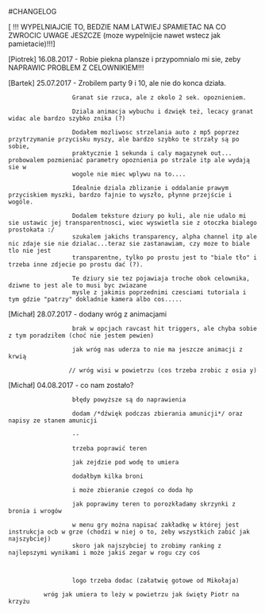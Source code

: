 ﻿#CHANGELOG

[ !!! WYPELNIAJCIE TO, BEDZIE NAM LATWIEJ SPAMIETAC NA CO ZWROCIC UWAGE JESZCZE (moze wypelnijcie nawet wstecz jak pamietacie)!!!]


[Piotrek] 16.08.2017 - Robie piekna plansze i przypomnialo mi sie, zeby NAPRAWIC PROBLEM Z CELOWNIKIEM!!!

[Bartek] 25.07.2017 - Zrobilem party 9 i 10, ale nie do konca działa.

                      Granat sie rzuca, ale z okolo 2 sek. opoznieniem.
                      
                      Dziala animacja wybuchu i dzwięk też, lecacy granat widac ale bardzo szybko znika (?)
                      
                      Dodałem mozliwosc strzelania auto z mp5 poprzez przytrzymanie przycisku myszy, ale bardzo szybko te strzały są po sobie, 
                      praktycznie 1 sekunda i caly magazynek out... probowalem pozmieniać parametry opoznienia po strzale itp ale wydają sie w
                      wogole nie miec wplywu na to....
                      
                      Idealnie dziala zblizanie i oddalanie prawym przyciskiem myszki, bardzo fajnie to wyszło, płynne przejście i wogóle.
                      
                      Dodalem teksture dziury po kuli, ale nie udalo mi sie ustawic jej transparentnosci, wiec wyswietla sie z otoczka bialego prostokata :/
                      szukalem jakichs transparency, alpha channel itp ale nic zdaje sie nie dzialac...teraz sie zastanawiam, czy moze to biale tlo nie jest 
                      transparentne, tylko po prostu jest to "biale tło" i trzeba inne zdjecie po prostu dać (?).
                      
                      Te dziury sie tez pojawiaja troche obok celownika, dziwne to jest ale to musi byc zwiazane
                      mysle z jakimis poprzednimi czesciami tutoriala i tym gdzie "patrzy" dokladnie kamera albo cos.....
                      
[Michał] 28.07.2017 - dodany wróg z animacjami
                     
                      brak w opcjach ravcast hit triggers, ale chyba sobie z tym poradziłem (choć nie jestem pewien)
                    
                      jak wróg nas uderza to nie ma jeszcze animacji z krwią 
                      
                     // wróg wisi w powietrzu (cos trzeba zrobic z osia y)
                      
[Michał] 04.08.2017 - co nam zostało?
                      
                      błędy powyższe są do naprawienia
                      
                      dodam /*dźwięk podczas zbierania amunicji*/ oraz napisy ze stanem amunicji 
                      
                      --
                    
                      trzeba poprawić teren
                      
                      jak zejdzie pod wodę to umiera 
                      
                      dodałbym kilka broni
                      
                      i może zbieranie czegoś co doda hp
                      
                      jak poprawimy teren to porozkładamy skrzynki z bronia i wrogów 
                      
                      w menu gry można napisać zakładkę w której jest instrukcja ocb w grze (chodzi w niej o to, żeby wszystkich zabić jak najszybciej)
                      skoro jak najszybciej to zrobimy ranking z najlepszymi wynikami i może jakiś zegar w rogu czy coś 
                      
                     
                      
                      logo trzeba dodac (załatwię gotowe od Mikołaja)
                      
		      wróg jak umiera to leży w powietrzu jak święty Piotr na krzyżu
                      
			
		                       
                      
                      
                      
                      
                      
